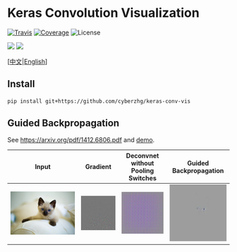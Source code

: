 # Keras Convolution Visualization

[![Travis](https://travis-ci.org/CyberZHG/keras-conv-vis.svg)](https://travis-ci.org/CyberZHG/keras-conv-vis)
[![Coverage](https://coveralls.io/repos/github/CyberZHG/keras-conv-vis/badge.svg?branch=master)](https://coveralls.io/github/CyberZHG/keras-conv-vis)
![License](https://img.shields.io/pypi/l/keras-conv-vis.svg)

![](https://img.shields.io/badge/keras-tensorflow-blue.svg)
![](https://img.shields.io/badge/keras-tf.keras-blue.svg)

\[[中文](https://github.com/CyberZHG/keras-conv-vis/blob/master/README.zh-CN.md)|[English](https://github.com/CyberZHG/keras-conv-vis/blob/master/README.md)\]

## Install

```bash
pip install git+https://github.com/cyberzhg/keras-conv-vis
```

## Guided Backpropagation

See https://arxiv.org/pdf/1412.6806.pdf and [demo](./demo/guided_backpropagation.py).

| Input | Gradient | Deconvnet without Pooling Switches | Guided Backpropagation |
|:-:|:-:|:-:|:-:|
|![](./samples/cat.jpg)|![](./samples/cat_gradient_relevant.jpg)|![](./samples/cat_deconvnet_relevant.jpg)|![](./samples/cat_guided_relevant.jpg)|
